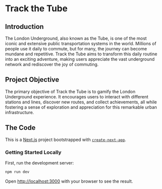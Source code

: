 # Track the Tube

## Introduction

The London Underground, also known as the Tube, is one of the most iconic and extensive public transportation systems in the world. Millions of people use it daily to commute, but for many, the journey can become mundane and repetitive. Track the Tube aims to transform this daily routine into an exciting adventure, making users appreciate the vast underground network and rediscover the joy of commuting.

## Project Objective

The primary objective of Track the Tube is to gamify the London Underground experience. It encourages users to interact with different stations and lines, discover new routes, and collect achievements, all while fostering a sense of exploration and appreciation for this remarkable urban infrastructure.

## The Code

This is a [Next.js](https://nextjs.org/) project bootstrapped with [`create-next-app`](https://github.com/vercel/next.js/tree/canary/packages/create-next-app).

### Getting Started Locally

First, run the development server:

```bash
npm run dev
```

Open [http://localhost:3000](http://localhost:3000) with your browser to see the result.
